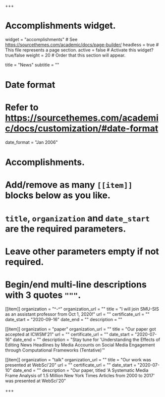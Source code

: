 +++
# Accomplishments widget.
widget = "accomplishments"  # See https://sourcethemes.com/academic/docs/page-builder/
headless = true  # This file represents a page section.
active = false  # Activate this widget? true/false
weight = 20  # Order that this section will appear.

title = "News"
subtitle = ""

# Date format
#   Refer to https://sourcethemes.com/academic/docs/customization/#date-format
date_format = "Jan 2006"

# Accomplishments.
#   Add/remove as many `[[item]]` blocks below as you like.
#   `title`, `organization` and `date_start` are the required parameters.
#   Leave other parameters empty if not required.
#   Begin/end multi-line descriptions with 3 quotes `"""`.

[[item]]
  organization = "^-^"
  organization_url = ""
  title = "I will join SMU-SIS as an assistant professor from Oct 1, 2020!"
  url = ""
  certificate_url = ""
  date_start = "2020-09-16"
  date_end = ""
  description = ""

[[item]]
  organization = "paper"
  organization_url = ""
  title = "Our paper got accepted at ICWSM'21"
  url = ""
  certificate_url = ""
  date_start = "2020-07-16"
  date_end = ""
  description = "Stay tune for 'Understanding the Effects of Editing News Headlines by Media Accounts on Social Media Engagement through Computational Frameworks (Tentative)'"

[[item]]
  organization = "talk"
  organization_url = ""
  title = "Our work was presented at WebSci'20"
  url = ""
  certificate_url = ""
  date_start = "2020-07-10"
  date_end = ""
  description = "Our paper, titled 'A Systematic Media Frame Analysis of 1.5 Million New York Times Articles from 2000 to 2017' was presented at WebSci'20"

+++
